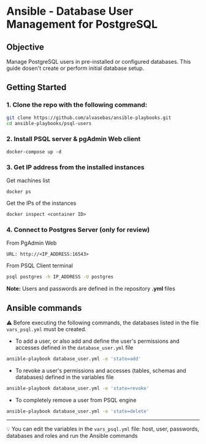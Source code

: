 # Ansible - Database User Management for PostgreSQL

## Objective

Manage PostgreSQL users in pre-installed or configured databases. This guide dosen't create or perform initial database setup.

## Getting Started


### 1. Clone the repo with the following command:

```bash
git clone https://github.com/alvasebas/ansible-playbooks.git
cd ansible-playbooks/psql-users
```

### 2. Install PSQL server & pgAdmin Web client

```
docker-compose up -d
```

### 3. Get IP address from the installed instances

Get machines list

```
docker ps
```

Get the IPs of the instances

```
docker inspect <container ID>
```

### 4. Connect to Postgres Server (only for review)

From PgAdmin Web

```
URL: http://<IP_ADDRESS:16543>
```

From PSQL Client terminal

```bash
psql postgres -h IP_ADDRESS -U postgres
```

**Note:** Users and passwords are defined in the repository **.yml** files

## Ansible commands

:warning: Before executing the following commands, the databases listed in the file `vars_psql.yml` must be created.

- To add a user, or also add and define the user's permissions and accesses defined in the `database_user.yml` file

```bash
ansible-playbook database_user.yml -e 'state=add'
```

- To revoke a user's permissions and accesses (tables, schemas and databases) defined in the variables file

```bash
ansible-playbook database_user.yml -e 'state=revoke'
```

- To completely remove a user from PSQL engine

```bash
ansible-playbook database_user.yml -e 'state=delete'
```

---

:bulb: You can edit the variables in the `vars_psql.yml` file: host, user, passwords, databases and roles and run the Ansible commands

